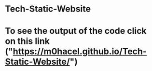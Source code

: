 # Tech-Static-Website
# To see the output of the code click on this link ("https://m0hacel.github.io/Tech-Static-Website/")
